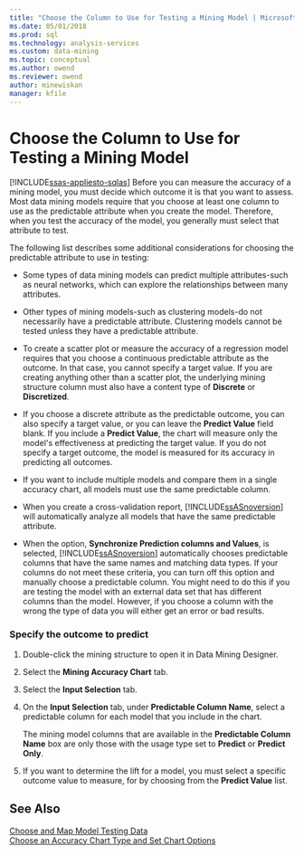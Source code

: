 ```yaml
---
title: "Choose the Column to Use for Testing a Mining Model | Microsoft Docs"
ms.date: 05/01/2018
ms.prod: sql
ms.technology: analysis-services
ms.custom: data-mining
ms.topic: conceptual
ms.author: owend
ms.reviewer: owend
author: minewiskan
manager: kfile
---
```

# Choose the Column to Use for Testing a Mining Model
[!INCLUDE[ssas-appliesto-sqlas](../../includes/ssas-appliesto-sqlas.md)]
  Before you can measure the accuracy of a mining model, you must decide which outcome it is that you want to assess. Most data mining models require that you choose at least one column to use as the predictable attribute when you create the model. Therefore, when you test the accuracy of the model, you generally must select that attribute to test.  
  
 The following list describes some additional considerations for choosing the predictable attribute to use in testing:  
  
-   Some types of data mining models can predict multiple attributes-such as neural networks, which can explore the relationships between many attributes.  
  
-   Other types of mining models-such as clustering models-do not necessarily have a predictable attribute. Clustering models cannot be tested unless they have a predictable attribute.  
  
-   To create a scatter plot or measure the accuracy of a regression model requires that you choose a continuous predictable attribute as the outcome. In that case, you cannot specify a target value. If you are creating anything other than a scatter plot, the underlying mining structure column must also have a content type of **Discrete** or **Discretized**.  
  
-   If you choose a discrete attribute as the predictable outcome, you can also specify a target value, or you can leave the **Predict Value** field blank. If you include a **Predict Value**, the chart will measure only the model's effectiveness at predicting the target value. If you do not specify a target outcome, the model is measured for its accuracy in predicting all outcomes.  
  
-   If you want to include multiple models and compare them in a single accuracy chart, all models must use the same predictable column.  
  
-   When you create a cross-validation report, [!INCLUDE[ssASnoversion](../../includes/ssasnoversion-md.md)] will automatically analyze all models that have the same predictable attribute.  
  
-   When the option, **Synchronize Prediction columns and Values**, is selected, [!INCLUDE[ssASnoversion](../../includes/ssasnoversion-md.md)] automatically chooses predictable columns that have the same names and matching data types. If your columns do not meet these criteria, you can turn off this option and manually choose a predictable column. You might need to do this if you are testing the model with an external data set that has different columns than the model. However, if you choose a column with the wrong the type of data you will either get an error or bad results.  
  
### Specify the outcome to predict  
  
1.  Double-click the mining structure to open it in Data Mining Designer.  
  
2.  Select the **Mining Accuracy Chart** tab.  
  
3.  Select the **Input Selection** tab.  
  
4.  On the **Input Selection** tab, under **Predictable Column Name**, select a predictable column for each model that you include in the chart.  
  
     The mining model columns that are available in the **Predictable Column Name** box are only those with the usage type set to **Predict** or **Predict Only**.  
  
5.  If you want to determine the lift for a model, you must select a specific outcome value to measure, for by choosing from the **Predict Value** list.  
  
## See Also  
 [Choose and Map Model Testing Data](../../analysis-services/data-mining/choose-and-map-model-testing-data.md)   
 [Choose an Accuracy Chart Type and Set Chart Options](../../analysis-services/data-mining/choose-an-accuracy-chart-type-and-set-chart-options.md)  
  
  
